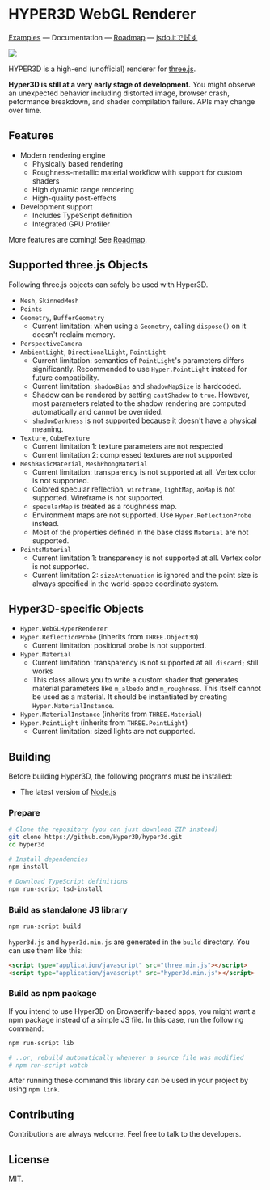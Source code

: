 HYPER3D WebGL Renderer
======================

[Examples](https://hyper3d.github.io/hyper3d-examples/) — Documentation — [Roadmap](https://trello.com/b/GN81FAP9/hyper3d-roadmap) —
[jsdo.itで試す](http://jsdo.it/yvt/hyper3d-simple2)

![](https://dl.dropboxusercontent.com/u/37804131/github/Screen%20Shot%202016-01-03%20at%202.16.45%20AM.jpg)

HYPER3D is a high-end (unofficial) renderer for [three.js](http://threejs.org/).

**Hyper3D is still at a very early stage of development.** You might observe an unexpected behavior including distorted image,
browser crash, peformance breakdown, and shader compilation failure. APIs may change over time.

Features
--------

* Modern rendering engine
  * Physically based rendering
  * Roughness-metallic material workflow with support for custom shaders
  * High dynamic range rendering
  * High-quality post-effects
* Development support
  * Includes TypeScript definition
  * Integrated GPU Profiler

More features are coming! See [Roadmap](https://trello.com/b/GN81FAP9/hyper3d-roadmap).

Supported three.js Objects
---------------------------

Following three.js objects can safely be used with Hyper3D.

 * `Mesh`, `SkinnedMesh`
 * `Points`
 * `Geometry`, `BufferGeometry`
   * Current limitation: when using a `Geometry`, calling `dispose()` on it doesn't reclaim memory.
 * `PerspectiveCamera`
 * `AmbientLight`, `DirectionalLight`, `PointLight`
   * Current limitation: semantics of `PointLight`'s parameters differs significantly.
     Recommended to use `Hyper.PointLight` instead for future compatibility.
   * Current limitation: `shadowBias` and `shadowMapSize` is hardcoded.
   * Shadow can be rendered by setting `castShadow` to `true`. However, most parameters related to the shadow
     rendering are computed automatically and cannot be overrided.
   * `shadowDarkness` is not supported because it doesn't have a physical meaning.
 * `Texture`, `CubeTexture`
   * Current limitation 1: texture parameters are not respected
   * Current limitation 2: compressed textures are not supported
 * `MeshBasicMaterial`, `MeshPhongMaterial`
   * Current limitation: transparency is not supported at all. Vertex color is not supported.
   * Colored specular reflection, `wireframe`, `lightMap`, `aoMap` is not supported. Wireframe is not supported.
   * `specularMap` is treated as a roughness map.
   * Environment maps are not supported. Use `Hyper.ReflectionProbe` instead.
   * Most of the properties defined in the base class `Material` are not supported.
* `PointsMaterial`
   * Current limitation 1: transparency is not supported at all. Vertex color is not supported.
   * Current limitation 2: `sizeAttenuation` is ignored and the point size is always specified in the world-space coordinate system.

Hyper3D-specific Objects
------------------------

 * `Hyper.WebGLHyperRenderer`
 * `Hyper.ReflectionProbe` (inherits from `THREE.Object3D`)
   * Current limitation: positional probe is not supported.
 * `Hyper.Material`
   * Current limitation: transparency is not supported at all. `discard;` still works
   * This class allows you to write a custom shader that generates material parameters like `m_albedo` and `m_roughness`.
     This itself cannot be used as a material. It should be instantiated by creating `Hyper.MaterialInstance`.
 * `Hyper.MaterialInstance` (inherits from `THREE.Material`)
 * `Hyper.PointLight` (inherits from `THREE.PointLight`)
   * Current limitation: sized lights are not supported.

Building
--------

Before building Hyper3D, the following programs must be installed:

* The latest version of [Node.js](https://nodejs.org/)

### Prepare

```sh
# Clone the repository (you can just download ZIP instead)
git clone https://github.com/Hyper3D/hyper3d.git
cd hyper3d

# Install dependencies
npm install

# Download TypeScript definitions
npm run-script tsd-install
```

### Build as standalone JS library

```sh
npm run-script build
```

`hyper3d.js` and `hyper3d.min.js` are generated in the `build` directory. You can use them like this:

```html
<script type="application/javascript" src="three.min.js"></script>
<script type="application/javascript" src="hyper3d.min.js"></script>
```

### Build as npm package

If you intend to use Hyper3D on Browserify-based apps,
you might want a npm package instead of a simple JS file.
In this case, run the following command:

```sh
npm run-script lib

# ..or, rebuild automatically whenever a source file was modified
# npm run-script watch
```

After running these command this library can be used in your project
by using `npm link`.

Contributing
------------

Contributions are always welcome. Feel free to talk to the developers.

License
-------

MIT.
